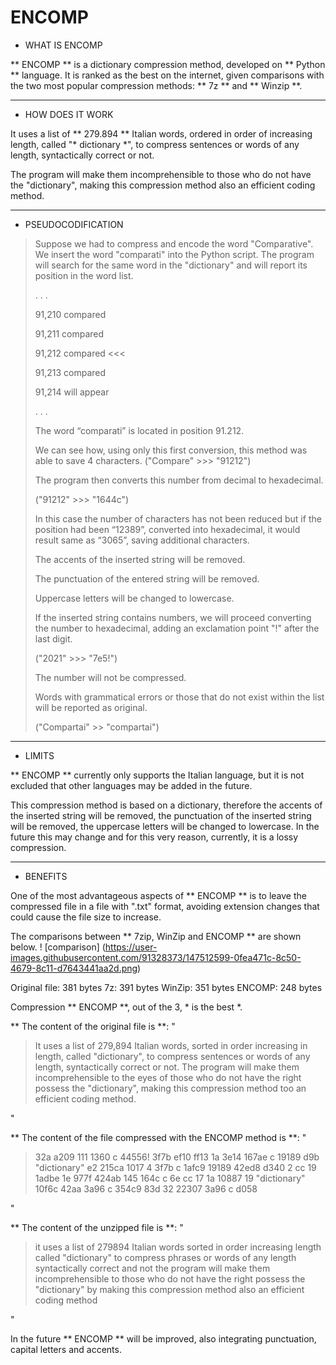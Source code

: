 # ENCOMP

 - WHAT IS ENCOMP

** ENCOMP ** is a dictionary compression method, developed on ** Python ** language.
It is ranked as the best on the internet, given comparisons with the two most popular compression methods: ** 7z ** and ** Winzip **.
***
 - HOW DOES IT WORK

It uses a list of ** 279.894 ** Italian words, ordered in order of increasing length, called "* dictionary *", to compress sentences or words of any length, syntactically correct or not.

The program will make them incomprehensible to those who do not have the "dictionary", making this compression method also an efficient coding method.
***
 - PSEUDOCODIFICATION
> Suppose we had to compress and encode the word
> "Comparative".
> We insert the word "comparati" into the Python script.
> The program will search for the same word in the "dictionary" and
> will report its position in the word list.
>
>. . .
>
> 91,210 compared
>
> 91,211 compared
>
> 91,212 compared <<<
>
> 91,213 compared
>
> 91,214 will appear
>
>. . .
>
> The word “comparati” is located in position 91.212.
>
> We can see how, using only this first conversion,
> this method was able to save 4 characters. ("Compare" >>>
> "91212")
>
> The program then converts this number from decimal to hexadecimal.
>
> ("91212" >>> "1644c")
>
> In this case the number of characters has not been reduced but if the
> position had been “12389”, converted into hexadecimal, it would result
> same as “3065”, saving additional characters.
>
> The accents of the inserted string will be removed.
>
> The punctuation of the entered string will be removed.
>
> Uppercase letters will be changed to lowercase.
>
> If the inserted string contains numbers, we will proceed
> converting the number to hexadecimal, adding an exclamation point
> "!" after the last digit.
>
> ("2021" >>> "7e5!")
>
> The number will not be compressed.
>
> Words with grammatical errors or those that do not exist within the
> list will be reported as original.
>
> ("Compartai" >> "compartai")

***
 - LIMITS

** ENCOMP ** currently only supports the Italian language, but it is not excluded that other languages ​​may be added in the future.

This compression method is based on a dictionary, therefore the accents of the inserted string will be removed, the punctuation of the inserted string will be removed, the uppercase letters will be changed to lowercase. In the future this may change and for this very reason, currently, it is a lossy compression.
***

 - BENEFITS

One of the most advantageous aspects of ** ENCOMP ** is to leave the compressed file in a file with ".txt" format, avoiding extension changes that could cause the file size to increase.

The comparisons between ** 7zip, WinZip and ENCOMP ** are shown below.
! [comparison] (https://user-images.githubusercontent.com/91328373/147512599-0fea471c-8c50-4679-8c11-d7643441aa2d.png)


Original file: 381 bytes
7z: 391 bytes
WinZip: 351 bytes
ENCOMP: 248 bytes

Compression ** ENCOMP **, out of the 3, * is the best *.



** The content of the original file is **: "

> It uses a list of 279,894 Italian words, sorted in order
> increasing in length, called "dictionary", to compress sentences or
> words of any length, syntactically correct or not. The
> program will make them incomprehensible to the eyes of those who do not have the right
> possess the "dictionary", making this compression method too
> an efficient coding method.

"

** The content of the file compressed with the ENCOMP method is **: "

> 32a a209 111 1360 c 44556! 3f7b ef10 ff13 1a 3e14 167ae c 19189 d9b
> "dictionary" e2 215ca 1017 4 3f7b c 1afc9 19189 42ed8 d340 2 cc 19
> 1adbe 1e 977f 424ab 145 164c c 6e cc 17 1a 10887 19 "dictionary" 10f6c
> 42aa 3a96 c 354c9 83d 32 22307 3a96 c d058

"

** The content of the unzipped file is **: "

> it uses a list of 279894 Italian words sorted in order
> increasing length called "dictionary" to compress phrases or
> words of any length syntactically correct and not the
> program will make them incomprehensible to those who do not have the right
> possess the "dictionary" by making this compression method also
> an efficient coding method

"

In the future ** ENCOMP ** will be improved, also integrating punctuation, capital letters and accents.
